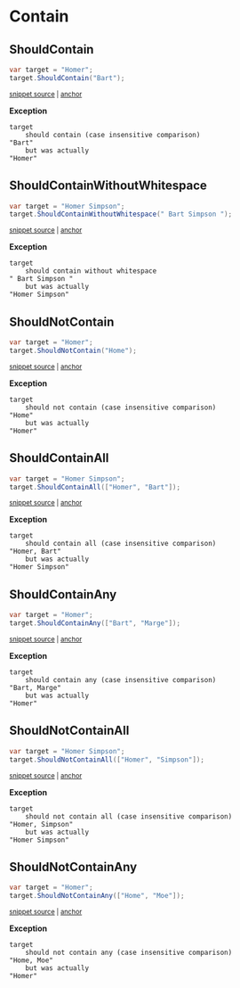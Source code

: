 # Contain


## ShouldContain

<!-- snippet: StringExamples.ShouldContain.codeSample.approved.cs -->
<a id='snippet-StringExamples.ShouldContain.codeSample.approved.cs'></a>
```cs
var target = "Homer";
target.ShouldContain("Bart");
```
<sup><a href='/src/DocumentationExamples/CodeExamples/StringExamples.ShouldContain.codeSample.approved.cs#L1-L2' title='Snippet source file'>snippet source</a> | <a href='#snippet-StringExamples.ShouldContain.codeSample.approved.cs' title='Start of snippet'>anchor</a></sup>
<!-- endSnippet -->

**Exception**

<!-- include: StringExamples.ShouldContain.exceptionText.approved.txt -->
```
target
    should contain (case insensitive comparison)
"Bart"
    but was actually
"Homer"
```
<!-- endInclude -->


## ShouldContainWithoutWhitespace

<!-- snippet: StringExamples.ShouldContainWithoutWhitespace.codeSample.approved.cs -->
<a id='snippet-StringExamples.ShouldContainWithoutWhitespace.codeSample.approved.cs'></a>
```cs
var target = "Homer Simpson";
target.ShouldContainWithoutWhitespace(" Bart Simpson ");
```
<sup><a href='/src/DocumentationExamples/CodeExamples/StringExamples.ShouldContainWithoutWhitespace.codeSample.approved.cs#L1-L2' title='Snippet source file'>snippet source</a> | <a href='#snippet-StringExamples.ShouldContainWithoutWhitespace.codeSample.approved.cs' title='Start of snippet'>anchor</a></sup>
<!-- endSnippet -->

**Exception**

<!-- include: StringExamples.ShouldContainWithoutWhitespace.exceptionText.approved.txt -->
```
target
    should contain without whitespace
" Bart Simpson "
    but was actually
"Homer Simpson"
```
<!-- endInclude -->


## ShouldNotContain

<!-- snippet: StringExamples.ShouldNotContain.codeSample.approved.cs -->
<a id='snippet-StringExamples.ShouldNotContain.codeSample.approved.cs'></a>
```cs
var target = "Homer";
target.ShouldNotContain("Home");
```
<sup><a href='/src/DocumentationExamples/CodeExamples/StringExamples.ShouldNotContain.codeSample.approved.cs#L1-L2' title='Snippet source file'>snippet source</a> | <a href='#snippet-StringExamples.ShouldNotContain.codeSample.approved.cs' title='Start of snippet'>anchor</a></sup>
<!-- endSnippet -->

**Exception**

<!-- include: StringExamples.ShouldNotContain.exceptionText.approved.txt -->
```
target
    should not contain (case insensitive comparison)
"Home"
    but was actually
"Homer"
```
<!-- endInclude -->


## ShouldContainAll

<!-- snippet: StringExamples.ShouldContainAll.codeSample.approved.cs -->
<a id='snippet-StringExamples.ShouldContainAll.codeSample.approved.cs'></a>
```cs
var target = "Homer Simpson";
target.ShouldContainAll(["Homer", "Bart"]);
```
<sup><a href='/src/DocumentationExamples/CodeExamples/StringExamples.ShouldContainAll.codeSample.approved.cs#L1-L2' title='Snippet source file'>snippet source</a> | <a href='#snippet-StringExamples.ShouldContainAll.codeSample.approved.cs' title='Start of snippet'>anchor</a></sup>
<!-- endSnippet -->

**Exception**

<!-- include: StringExamples.ShouldContainAll.exceptionText.approved.txt -->
```
target
    should contain all (case insensitive comparison)
"Homer, Bart"
    but was actually
"Homer Simpson"
```
<!-- endInclude -->

## ShouldContainAny

<!-- snippet: StringExamples.ShouldContainAny.codeSample.approved.cs -->
<a id='snippet-StringExamples.ShouldContainAny.codeSample.approved.cs'></a>
```cs
var target = "Homer";
target.ShouldContainAny(["Bart", "Marge"]);
```
<sup><a href='/src/DocumentationExamples/CodeExamples/StringExamples.ShouldContainAny.codeSample.approved.cs#L1-L2' title='Snippet source file'>snippet source</a> | <a href='#snippet-StringExamples.ShouldContainAny.codeSample.approved.cs' title='Start of snippet'>anchor</a></sup>
<!-- endSnippet -->

**Exception**

<!-- include: StringExamples.ShouldContainAny.exceptionText.approved.txt -->
```
target
    should contain any (case insensitive comparison)
"Bart, Marge"
    but was actually
"Homer"
```
<!-- endInclude -->

## ShouldNotContainAll

<!-- snippet: StringExamples.ShouldNotContainAll.codeSample.approved.cs -->
<a id='snippet-StringExamples.ShouldNotContainAll.codeSample.approved.cs'></a>
```cs
var target = "Homer Simpson";
target.ShouldNotContainAll(["Homer", "Simpson"]);
```
<sup><a href='/src/DocumentationExamples/CodeExamples/StringExamples.ShouldNotContainAll.codeSample.approved.cs#L1-L2' title='Snippet source file'>snippet source</a> | <a href='#snippet-StringExamples.ShouldNotContainAll.codeSample.approved.cs' title='Start of snippet'>anchor</a></sup>
<!-- endSnippet -->

**Exception**

<!-- include: StringExamples.ShouldNotContainAll.exceptionText.approved.txt -->
```
target
    should not contain all (case insensitive comparison)
"Homer, Simpson"
    but was actually
"Homer Simpson"
```
<!-- endInclude -->

## ShouldNotContainAny

<!-- snippet: StringExamples.ShouldNotContainAny.codeSample.approved.cs -->
<a id='snippet-StringExamples.ShouldNotContainAny.codeSample.approved.cs'></a>
```cs
var target = "Homer";
target.ShouldNotContainAny(["Home", "Moe"]);
```
<sup><a href='/src/DocumentationExamples/CodeExamples/StringExamples.ShouldNotContainAny.codeSample.approved.cs#L1-L2' title='Snippet source file'>snippet source</a> | <a href='#snippet-StringExamples.ShouldNotContainAny.codeSample.approved.cs' title='Start of snippet'>anchor</a></sup>
<!-- endSnippet -->

**Exception**

<!-- include: StringExamples.ShouldNotContainAny.exceptionText.approved.txt -->
```
target
    should not contain any (case insensitive comparison)
"Home, Moe"
    but was actually
"Homer"
```
<!-- endInclude -->